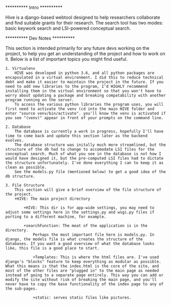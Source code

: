 ********** Intro **********

Hive is a django-based webtool designed to help researchers collaborate and find suitable grants for their research. The search tool has two modes: basic keywork search and LSI-powered conceptual search. 

********** Dev Notes **********

This section is intended primarily for any future devs working on the project, to help you get an understanding of the project and how to work on it. Below is a list of important topics you might find useful. 

	1. Virtualenv
		HIVE was developed in python 3.6, and all python packages are encapsulated in a virtual environment. I did this to reduce technical debt and make it easier to maintain the project in the future. If you need to add new libraries to the program, I'd HIGHLY recommend installing them in the virtual environment so that you won't have to worry about updating a package and breaking compatability with another program running on the server.
		To access the various python libraries the program uses, you will first need to activate the venv (cd into the main HIVE folder and enter "source venv/bin/activate". you'll know the venv is activated if you see "(venv)" appear in front of your prompts on the command line. 
	
	2. Database
		The database is currently a work in progress, hopefully I'll have time to come back and update this section later as the backend evolves.
		The database structure was initally much more streamlined, but the structure of the db had to change to accomodate LSI files for the conceptual search. Much of what you see in the database is not how I would have designed it, but the pre-computed LSI files had to dictate the structure unfortunately. I've done everything I can to keep it as clean as possible.  
		See the models.py file (mentioned below) to get a good idea of the db structure.
		
	3. File Structure
		This section will give a brief overview of the file structure of the project.
		+HIVE: The main project directory
		
			+HIVE: This dir is for app-wide settings, you may need to adjust some settings here in the settings.py and wsgi.py files if porting to a different machine, for example.
			
			+searchFunction: The meat of the application is in the directory.
				Perhaps the most important file here is models.py. In django, the models file is what creates the structure of the databases. If you want a good overview of what the database looks like, this file is a good place to start.
				
				+Templates: This is where the html files are. I've used django's "blocks" feature to keep everything as modular as possible. What this means is that the index.html is the core of the site, and most of the other files are "plugged in" to the main page as needed instead of going to a separate page entirely. This way you can add or modify the site without risk of breaking the main page, and you'll never have to copy the base functionality of the index page to any of the sub-pages.
				
				+static: serves static files like pictures.
				
				
			
			

